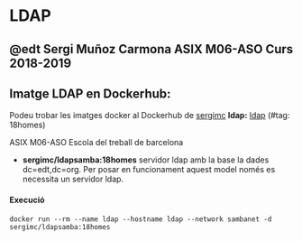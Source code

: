 # LDAP
## @edt Sergi Muñoz Carmona ASIX M06-ASO Curs 2018-2019

## Imatge LDAP en Dockerhub:
Podeu trobar les imatges docker al Dockerhub de [sergimc](https://hub.docker.com/u/sergimc/)
**ldap:** [ldap](https://cloud.docker.com/repository/docker/sergimc/ldapserver) (#tag: 18homes)


ASIX M06-ASO Escola del treball de barcelona

* **sergimc/ldapsamba:18homes**  servidor ldap amb la base la dades dc=edt,dc=org.
Per posar en funcionament aquest model només es necessita un servidor ldap.


#### Execució

```
docker run --rm --name ldap --hostname ldap --network sambanet -d sergimc/ldapsamba:18homes

```
